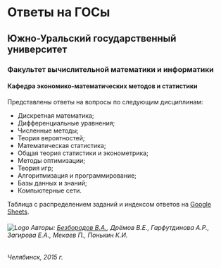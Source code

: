 # Ответы на ГОСы

## Южно-Уральский государственный университет

### Факультет вычислительной математики и информатики

#### Кафедра экономико-математических методов и статистики 

Представлены ответы на вопросы по следующим дисциплинам:

* Дискретная математика;
* Дифференциальные уравнения;
* Численные методы;
* Теория вероятностей;
* Математическая статистика;
* Общая теория статистики и эконометрика;
* Методы оптимизации;
* Теория игр;
* Алгоритмизация и программирование;
* Базы данных и знаний;
* Компьютерные сети.

Таблица с распределением заданий и индексом ответов на [Google Sheets](https://docs.google.com/spreadsheets/d/1qr4KnwDtzLYsR7hYW_tZXOcOxSEG_Sq_n_2yl-p8YkE/edit?usp=sharing).

###### ![Logo](http://cs5219.vk.me/g30315970/a_7ee0fc01.jpg) Авторы: [Безбородов В.А.](http://vk.com/dbits), Дрёмов В.Е., Гарфутдинова А.Р., Загирова Е.А., Мекаев П., Понькин К.И.

###### Челябинск, 2015 г.
